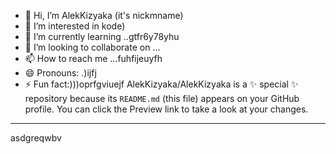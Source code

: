 - 👋 Hi, I’m AlekKizyaka (it's nickmname)
- 👀 I’m interested in kode)
- 🌱 I’m currently learning ..gtfr6y78yhu
- 💞️ I’m looking to collaborate on ...
- 📫 How to reach me ...fuhfijeuyfh
- 😄 Pronouns: .)ijfj
- ⚡ Fun fact:)))oprfgviuejf
AlekKizyaka/AlekKizyaka is a ✨ special ✨ repository because its `README.md` (this file) appears on your GitHub profile.
You can click the Preview link to take a look at your changes.
---
asdgreqwbv
